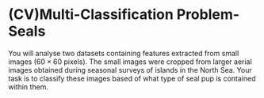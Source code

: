 # (CV)Multi-Classification Problem-Seals
You will analyse two datasets containing features extracted from small images (60 × 60 pixels). The small images were cropped from larger aerial images obtained during seasonal surveys of islands in the North Sea. Your task is to classify these images based of what type of seal pup is contained within them. 
